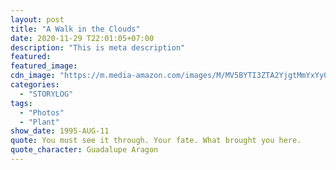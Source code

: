 ```yaml
---
layout: post
title: "A Walk in the Clouds"
date: 2020-11-29 T22:01:05+07:00
description: "This is meta description"
featured:
featured_image:
cdn_image: "https://m.media-amazon.com/images/M/MV5BYTI3ZTA2YjgtMmYxYy00ZTgwLTlmODgtM2M1MDBiOThkOGNhXkEyXkFqcGdeQXVyMTgxOTIzNzk@._V1_.jpg"
categories:
  - "STORYLOG"
tags:
  - "Photos"
  - "Plant"
show_date: 1995-AUG-11
quote: You must see it through. Your fate. What brought you here.
quote_character: Guadalupe Aragon
---
```


